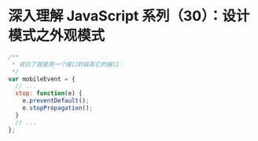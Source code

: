 # 深入理解 JavaScript 系列（30）：设计模式之外观模式

```js
/**
 * 说白了就是用一个接口封装其它的接口：
 */
var mobileEvent = {
  // ...
  stop: function(e) {
    e.preventDefault();
    e.stopPropagation();
  }
  // ...
};
```
